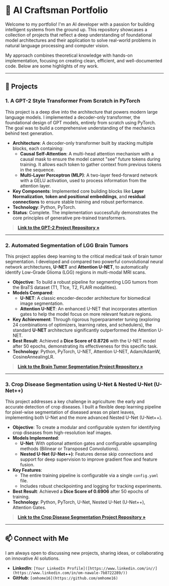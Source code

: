 # 🤖 AI Craftsman Portfolio

Welcome to my portfolio! I'm an AI developer with a passion for building intelligent systems from the ground up. This repository showcases a collection of projects that reflect a deep understanding of foundational model architectures and their application to solve real-world problems in natural language processing and computer vision.

My approach combines theoretical knowledge with hands-on implementation, focusing on creating clean, efficient, and well-documented code. Below are some highlights of my work.

---

## 🚀 Projects

### 1. A GPT-2 Style Transformer From Scratch in PyTorch

This project is a deep dive into the architecture that powers modern large language models. I implemented a decoder-only transformer, the foundational design of GPT models, entirely from scratch using PyTorch. The goal was to build a comprehensive understanding of the mechanics behind text generation.



* **Architecture**: A decoder-only transformer built by stacking multiple blocks, each containing:
    * **Causal Self-Attention**: A multi-head attention mechanism with a causal mask to ensure the model cannot "see" future tokens during training. It allows each token to gather context from previous tokens in the sequence.
    * **Multi-Layer Perceptron (MLP)**: A two-layer feed-forward network with a GELU activation, used to process information from the attention layer.
* **Key Components**: Implemented core building blocks like **Layer Normalization**, **token and positional embeddings**, and **residual connections** to ensure stable training and robust performance.
* **Technology**: Python, PyTorch.
* **Status**: Complete. The implementation successfully demonstrates the core principles of generative pre-trained transformers.

> **[Link to the GPT-2 Project Repository &raquo;](https://github.com/omhome16/GPT2-from-Scratch)**

---

### 2. Automated Segmentation of LGG Brain Tumors

This project applies deep learning to the critical medical task of brain tumor segmentation. I developed and compared two powerful convolutional neural network architectures, **U-NET** and **Attention U-NET**, to automatically identify Low-Grade Glioma (LGG) regions in multi-modal MRI scans.



* **Objective**: To build a robust pipeline for segmenting LGG tumors from the BraTS dataset (T1, T1ce, T2, FLAIR modalities).
* **Models Compared**:
    * **U-NET**: A classic encoder-decoder architecture for biomedical image segmentation.
    * **Attention U-NET**: An enhanced U-NET that incorporates attention gates to help the model focus on more relevant feature regions.
* **Key Achievement**: Through rigorous hyperparameter tuning (exploring 24 combinations of optimizers, learning rates, and schedulers), the standard **U-NET** architecture significantly outperformed the Attention U-NET.
* **Best Result**: Achieved a **Dice Score of 0.8726** with the U-NET model after 50 epochs, demonstrating its effectiveness for this specific task.
* **Technology**: Python, PyTorch, U-NET, Attention U-NET, Adam/AdamW, CosineAnnealingLR.

> **[Link to the Brain Tumor Segmentation Project Repository &raquo;](https://github.com/omhome16/Brain-Tumor-Segmentation)**

---

### 3. Crop Disease Segmentation using U-Net & Nested U-Net (U-Net++)

This project addresses a key challenge in agriculture: the early and accurate detection of crop diseases. I built a flexible deep learning pipeline for pixel-wise segmentation of diseased areas on plant leaves, implementing both U-Net and the more advanced Nested U-Net (U-Net++).



* **Objective**: To create a modular and configurable system for identifying crop diseases from high-resolution leaf images.
* **Models Implemented**:
    * **U-Net**: With optional attention gates and configurable upsampling methods (Bilinear or Transposed Convolutions).
    * **Nested U-Net (U-Net++)**: Features dense skip connections and support for deep supervision to improve gradient flow and feature fusion.
* **Key Features**:
    * The entire training pipeline is configurable via a single `config.yaml` file.
    * Includes robust checkpointing and logging for tracking experiments.
* **Best Result**: Achieved a **Dice Score of 0.6906** after 50 epochs of training.
* **Technology**: Python, PyTorch, U-Net, Nested U-Net (U-Net++), Attention Gates.

> **[Link to the Crop Disease Segmentation Project Repository &raquo;](https://github.com/omhome16/Crop-Disease-Segmentation)**

---

## 📫 Connect with Me

I am always open to discussing new projects, sharing ideas, or collaborating on innovative AI solutions.

* **LinkedIn**: `[Your LinkedIn Profile]([https://www.linkedin.com/in//](https://www.linkedin.com/in/om-nawale-7b8722289/))`
* **GitHub**: `[omhome16](https://github.com/omhome16)`
